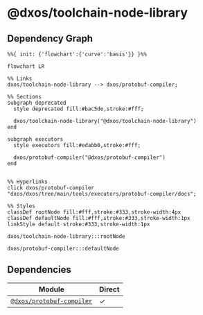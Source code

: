# @dxos/toolchain-node-library



## Dependency Graph

```mermaid
%%{ init: {'flowchart':{'curve':'basis'}} }%%

flowchart LR

%% Links
dxos/toolchain-node-library --> dxos/protobuf-compiler;

%% Sections
subgraph deprecated
  style deprecated fill:#bac5de,stroke:#fff;

  dxos/toolchain-node-library("@dxos/toolchain-node-library")
end

subgraph executors
  style executors fill:#edabb0,stroke:#fff;

  dxos/protobuf-compiler("@dxos/protobuf-compiler")
end


%% Hyperlinks
click dxos/protobuf-compiler "dxos/dxos/tree/main/tools/executors/protobuf-compiler/docs";

%% Styles
classDef rootNode fill:#fff,stroke:#333,stroke-width:4px
classDef defaultNode fill:#fff,stroke:#333,stroke-width:1px
linkStyle default stroke:#333,stroke-width:1px

dxos/toolchain-node-library:::rootNode

dxos/protobuf-compiler:::defaultNode
```

## Dependencies

| Module | Direct |
|---|---|
| [`@dxos/protobuf-compiler`](../../../executors/protobuf-compiler/docs/README.md) | &check; |
